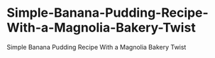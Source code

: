 # Simple-Banana-Pudding-Recipe-With-a-Magnolia-Bakery-Twist
Simple Banana Pudding Recipe With a Magnolia Bakery Twist
